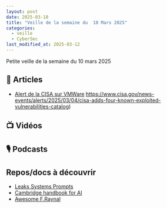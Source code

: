 ```yaml
---
layout: post
date: 2025-03-10
title: "Veille de la semaine du  10 Mars 2025"
categories:
  - veille
  - CyberSec
last_modified_at: 2025-03-12
---
```


Petite veille de la semaine du 10 mars 2025

## 📰 Articles
- [Alert de la CISA sur VMWare]() https://www.cisa.gov/news-events/alerts/2025/03/04/cisa-adds-four-known-exploited-vulnerabilities-catalog)

## 📺 Vidéos

## 🎙️ Podcasts

## Repos/docs à découvrir
- [Leaks Systems Prompts](https://github.com/jujumilk3/leaked-system-prompts)
- [Cambridge handbook for AI](https://www.cambridge.org/core/books/cambridge-handbook-of-the-law-ethics-and-policy-of-artificial-intelligence/0AD007641DE27F837A3A16DBC0888DD1)
- [Awesome F.Raynal](https://github.com/fraynal/challenges)